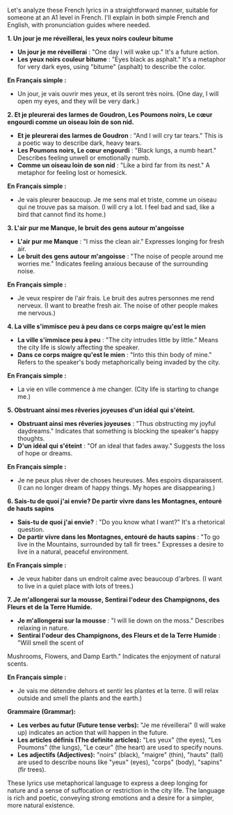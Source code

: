 Let's analyze these French lyrics in a straightforward manner, suitable for someone at an A1 level in French. I'll explain in both simple French and English, with pronunciation guides where needed.

**1. Un jour je me réveillerai, les yeux noirs couleur bitume**
   - **Un jour je me réveillerai** : "One day I will wake up." It's a future action.
   - **Les yeux noirs couleur bitume** : "Eyes black as asphalt." It's a metaphor for very dark eyes, using "bitume" (asphalt) to describe the color.

**En Français simple :**
   - Un jour, je vais ouvrir mes yeux, et ils seront très noirs. (One day, I will open my eyes, and they will be very dark.)

**2. Et je pleurerai des larmes de Goudron, Les Poumons noirs, Le cœur engourdi comme un oiseau loin de son nid.**
   - **Et je pleurerai des larmes de Goudron** : "And I will cry tar tears." This is a poetic way to describe dark, heavy tears.
   - **Les Poumons noirs, Le cœur engourdi** : "Black lungs, a numb heart." Describes feeling unwell or emotionally numb.
   - **Comme un oiseau loin de son nid** : "Like a bird far from its nest." A metaphor for feeling lost or homesick.

**En Français simple :**
   - Je vais pleurer beaucoup. Je me sens mal et triste, comme un oiseau qui ne trouve pas sa maison. (I will cry a lot. I feel bad and sad, like a bird that cannot find its home.)

**3. L'air pur me Manque, le bruit des gens autour m'angoisse**
   - **L'air pur me Manque** : "I miss the clean air." Expresses longing for fresh air.
   - **Le bruit des gens autour m'angoisse** : "The noise of people around me worries me." Indicates feeling anxious because of the surrounding noise.

**En Français simple :**
   - Je veux respirer de l'air frais. Le bruit des autres personnes me rend nerveux. (I want to breathe fresh air. The noise of other people makes me nervous.)

**4. La ville s'immisce peu à peu dans ce corps maigre qu'est le mien**
   - **La ville s'immisce peu à peu** : "The city intrudes little by little." Means the city life is slowly affecting the speaker.
   - **Dans ce corps maigre qu'est le mien** : "Into this thin body of mine." Refers to the speaker's body metaphorically being invaded by the city.

**En Français simple :**
   - La vie en ville commence à me changer. (City life is starting to change me.)

**5. Obstruant ainsi mes rêveries joyeuses d'un idéal qui s'éteint.**
   - **Obstruant ainsi mes rêveries joyeuses** : "Thus obstructing my joyful daydreams." Indicates that something is blocking the speaker's happy thoughts.
   - **D'un idéal qui s'éteint** : "Of an ideal that fades away." Suggests the loss of hope or dreams.

**En Français simple :**
   - Je ne peux plus rêver de choses heureuses. Mes espoirs disparaissent. (I can no longer dream of happy things. My hopes are disappearing.)

**6. Sais-tu de quoi j'ai envie? De partir vivre dans les Montagnes, entouré de hauts sapins**
   - **Sais-tu de quoi j'ai envie?** : "Do you know what I want?" It's a rhetorical question.
   - **De partir vivre dans les Montagnes, entouré de hauts sapins** : "To go live in the Mountains, surrounded by tall fir trees." Expresses a desire to live in a natural, peaceful environment.

**En Français simple :**
   - Je veux habiter dans un endroit calme avec beaucoup d'arbres. (I want to live in a quiet place with lots of trees.)

**7. Je m'allongerai sur la mousse, Sentirai l'odeur des Champignons, des Fleurs et de la Terre Humide.**
   - **Je m'allongerai sur la mousse** : "I will lie down on the moss." Describes relaxing in nature.
   - **Sentirai l'odeur des Champignons, des Fleurs et de la Terre Humide** : "Will smell the scent of

 Mushrooms, Flowers, and Damp Earth." Indicates the enjoyment of natural scents.

**En Français simple :**
   - Je vais me détendre dehors et sentir les plantes et la terre. (I will relax outside and smell the plants and the earth.)

**Grammaire (Grammar):**
- **Les verbes au futur (Future tense verbs):** "Je me réveillerai" (I will wake up) indicates an action that will happen in the future.
- **Les articles définis (The definite articles):** "Les yeux" (the eyes), "Les Poumons" (the lungs), "Le cœur" (the heart) are used to specify nouns.
- **Les adjectifs (Adjectives):** "noirs" (black), "maigre" (thin), "hauts" (tall) are used to describe nouns like "yeux" (eyes), "corps" (body), "sapins" (fir trees).

These lyrics use metaphorical language to express a deep longing for nature and a sense of suffocation or restriction in the city life. The language is rich and poetic, conveying strong emotions and a desire for a simpler, more natural existence.
